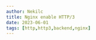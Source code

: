 ```yaml
---
author: Nekilc
title: Nginx enable HTTP/3 
date: 2023-06-01
tags: [http,http3,backend,nginx]
---
```


